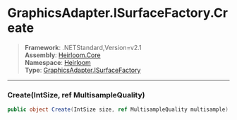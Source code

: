 # GraphicsAdapter.ISurfaceFactory.Create

> **Framework**: .NETStandard,Version=v2.1  
> **Assembly**: [Heirloom.Core][0]  
> **Namespace**: [Heirloom][0]  
> **Type**: [GraphicsAdapter.ISurfaceFactory][1]  

--------------------------------------------------------------------------------

### Create(IntSize, ref MultisampleQuality)

```cs
public object Create(IntSize size, ref MultisampleQuality multisample)
```

[0]: ../Heirloom.Core.md
[1]: Heirloom.GraphicsAdapter.ISurfaceFactory.md
